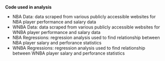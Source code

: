 **Code used in analysis**
- NBA Data: data scraped from various publicly accessible websites for NBA player performance and salary data
- WNBA Data: data scraped from various publicly accessible websites for WNBA player performance and salary data
- NBA Regressions: regression analysis used to find relationship between NBA player salary and perforance statistics
- WNBA Regressions: regression analysis used to find relationship between WNBA player salary and perforance statistics
